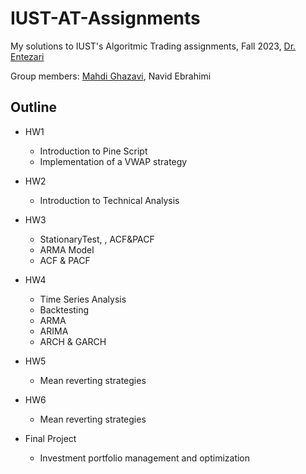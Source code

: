 # IUST-AT-Assignments

My solutions to IUST's Algoritmic Trading assignments, Fall 2023, [Dr. Entezari](https://scholar.google.com/citations?user=nOx3MnAAAAAJ&hl=en)

Group members: [Mahdi Ghazavi](https://github.com/iMahdiGhazavi/), Navid Ebrahimi

## Outline

- HW1

  - Introduction to Pine Script
  - Implementation of a VWAP strategy

- HW2

  - Introduction to Technical Analysis

- HW3

  - StationaryTest, , ACF&PACF
  - ARMA Model
  - ACF & PACF

- HW4

  - Time Series Analysis
  - Backtesting
  - ARMA
  - ARIMA
  - ARCH & GARCH

- HW5

  - Mean reverting strategies

- HW6

  - Mean reverting strategies

- Final Project
  - Investment portfolio management and optimization
